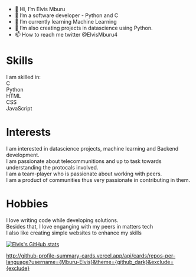 - 👋 Hi, I’m Elvis Mburu
- 👀 I’m a software developer - Python and C
- 🌱 I’m currently learning Machine Learning
- 💞️ I’m also creating projects in datascience using Python.
- 📫 How to reach me twitter @ElvisMburu4

# Skills
I am skilled in: \
  C \
  Python \
  HTML \
  CSS \
  JavaScript 
  
# Interests
  I am interested in datascience projects, machine learning and Backend development. \
  I am passionate about telecommunitions and up to task towards understanding the protocals involved. \
  I am a team-player who is passionate about working with peers. \
  I am a product of communities thus very passionate in contributing in them. 
# Hobbies
  I love writing code while developing solutions. \
  Besides that, I love enganging with my peers in matters tech \
  I also like creating simple websites to enhance my skills

  [![Elvis's GitHub stats](https://github-readme-stats.vercel.app/api?username=Mburu-Elvis)](https://github.com/Mburu-Elvis/github-readme-stats) 
  
  http://github-profile-summary-cards.vercel.app/api/cards/repos-per-language?username={Mburu-Elvis}&theme={github_dark}&exclude={exclude}
<!---
Mburu-Elvis/Mburu-Elvis is a ✨ special ✨ repository because its `README.md` (this file) appears on your GitHub profile.
You can click the Preview link to take a look at your changes.
--->
